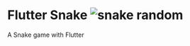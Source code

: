 # Flutter Snake <img alt="snake random" title="snake random" loading="lazy" src="https://emojis.slackmojis.com/emojis/images/1643516342/23802/snake.gif?1643516342">

A Snake game with Flutter

